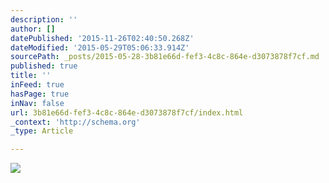 ```yaml
---
description: ''
author: []
datePublished: '2015-11-26T02:40:50.268Z'
dateModified: '2015-05-29T05:06:33.914Z'
sourcePath: _posts/2015-05-28-3b81e66d-fef3-4c8c-864e-d3073878f7cf.md
published: true
title: ''
inFeed: true
hasPage: true
inNav: false
url: 3b81e66d-fef3-4c8c-864e-d3073878f7cf/index.html
_context: 'http://schema.org'
_type: Article

---
```

![](http://the-grid-user-content.s3-us-west-2.amazonaws.com/d3083487-76cd-4074-b122-8c2f9d88dc44.jpg)